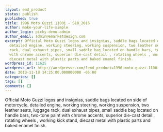 ```yaml
---
layout: emd_product
status: publish
published: true
title: 1996 Moto Guzzi 1100i - S10_2016
author: make-your-life-simple
author_login: picky-demo-admin
author_email: admin@emarketdesign.com
excerpt: Official Moto Guzzi logos and insignias, saddle bags located on side of motorcycle,
  detailed engine, working steering, working suspension, two leather seats, luggage
  rack, dual exhaust pipes, small saddle bag located on handle bars, two-tone paint
  with chrome accents, superior die-cast detail , rotating wheels , working kick stand,
  diecast metal with plastic parts and baked enamel finish.
wordpress_id: 11625
wordpress_url: http://wordpressc.com/?emd_product=1996-moto-guzzi-1100i
date: 2013-11-18 14:25:00.000000000 -05:00
categories: []
tags: []
comments: []
---
```

Official Moto Guzzi logos and insignias, saddle bags located on side of motorcycle, detailed engine, working steering, working suspension, two leather seats, luggage rack, dual exhaust pipes, small saddle bag located on handle bars, two-tone paint with chrome accents, superior die-cast detail , rotating wheels , working kick stand, diecast metal with plastic parts and baked enamel finish.
